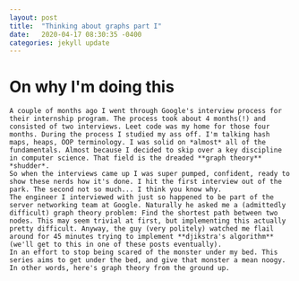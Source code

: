```yaml
---
layout: post
title:  "Thinking about graphs part I"
date:   2020-04-17 08:30:35 -0400
categories: jekyll update
---
```


# On why I'm doing this
	A couple of months ago I went through Google's interview process for their internship program. The process took about 4 months(!) and consisted of two interviews. Leet code was my home for those four months. During the process I studied my ass off. I'm talking hash maps, heaps, OOP terminology. I was solid on *almost* all of the fundamentals. Almost because I decided to skip over a key discipline in computer science. That field is the dreaded **graph theory** *shudder*.
	So when the interviews came up I was super pumped, confident, ready to show these nerds how it's done. I hit the first interview out of the park. The second not so much... I think you know why. 
	The engineer I interviewed with just so happened to be part of the server networking team at Google. Naturally he asked me a (admittedly difficult) graph theory problem: Find the shortest path between two nodes. This may seem trivial at first, but implementing this actually pretty difficult. Anyway, the guy (very politely) watched me flail around for 45 minutes trying to implement **djikstra's algorithm** (we'll get to this in one of these posts eventually). 
	In an effort to stop being scared of the monster under my bed. This series aims to get under the bed, and give that monster a mean noogy. In other words, here's graph theory from the ground up.
